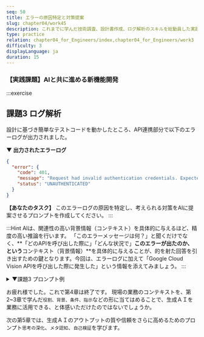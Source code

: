 ```yaml
---
seq: 50
title: エラーの原因特定と対策提案
slug: chapter04/work45
description: これまでに学んだ技術調査、設計書作成、ログ解析のスキルを総動員した実践的な課題に取り組む
type: practice
relation: chapter04_for_Engineers/index,chapter04_for_Engineers/work3
difficulty: 3
displayLanguage: ja
duration: 15
---
```


### 【実践課題】AIと共に進める新機能開発

:::exercise
## 課題3 ログ解析
設計に基づき簡単なテストコードを動かしたところ、API連携部分で以下のエラーログが出力されました。

**▼ 出力されたエラーログ**
```json
{
  "error": {
    "code": 401,
    "message": "Request had invalid authentication credentials. Expected OAuth 2 access token, login cookie or other valid authentication credential. See [https://developers.google.com/identity/sign-in/web/devconsole-project](https://developers.google.com/identity/sign-in/web/devconsole-project).",
    "status": "UNAUTHENTICATED"
  }
}
```

**【あなたのタスク】**
このエラーログの原因を特定し、考えられる対策をAIに提案させるプロンプトを作成してください。
:::

:::Hint
AIは、関連性の高い背景情報（コンテキスト）を具体的に与えるほど、精度の高い推論を行います。
「このエラーメッセージは何？」と聞くだけでなく、**「どのAPIを呼び出した際に」「どんな状況で」**このエラーが出たのか、という**コンテキスト（背景情報）**を具体的に与えることが、的を射た回答を引き出すための鍵となります。今回は、エラーログに加えて「Google Cloud Vision APIを呼び出した際に発生した」という情報を添えてみましょう。
:::

<details>
<summary>▼課題3 プロンプト例</summary>

```markdown
あなたは、クラウドAPI連携のトラブルシューティングを専門とするエンジニアです。
以下のエラーログについて、原因と解決策を分析してください。

# コンテキスト
- Google Cloud Vision API を呼び出した際に、このエラーレスポンスが返ってきました。

# エラーログ
{
  "error": {
    "code": 401,
    "message": "Request had invalid authentication credentials. Expected OAuth 2 access token, login cookie or other valid authentication credential. See https://developers.google.com/identity/sign-in/web/devconsole-project.",
    "status": "UNAUTHENTICATED"
  }
}
# 指示
このエラーの原因として考えられることを、箇条書きで複数挙げてください。また、それぞれの原因に対する具体的な解決策も提示してください。
```

</details>

お疲れ様でした。これで第4章は終了です。
現場の業務のコンテキストを、第2~3章で学んだ`役割、背景、条件、指示`などの形に当てはめることで、生成ＡＩを業務に活用できる、と体感いただけたのではないでしょうか。

次の第5章では、生成ＡＩのアウトプットの質や信頼をさらに高めるためのプロンプト`思考の深化`、`メタ認知`、`自己検証`を学びます。